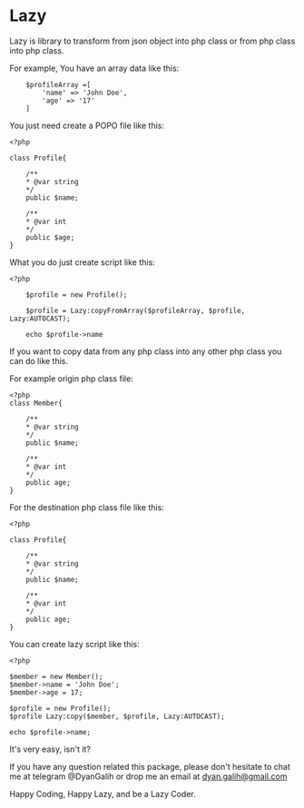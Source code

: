 # Lazy

Lazy is library to transform from json object into php class or from php class into php class. 

For example, You have an array data like this:
````
    $profileArray =[
        'name' => 'John Doe',
        'age' => '17'
    ]
````

You just need create a POPO file like this:
````
<?php

class Profile{

    /**
    * @var string
    */
    public $name;

    /**
    * @var int
    */
    public $age;
}
````

What you do just create script like this:
````
<?php

    $profile = new Profile();

    $profile = Lazy:copyFromArray($profileArray, $profile, Lazy:AUTOCAST);

    echo $profile->name
````

If you want to copy data from any php class into any other php class you can do like this.

For example origin php class file:

````
<?php
class Member{
    
    /**
    * @var string
    */
    public $name;

    /**
    * @var int
    */
    public age;
}
````

For the destination php class file like this:
````
<?php

class Profile{

    /**
    * @var string
    */
    public $name;

    /**
    * @var int
    */
    public age;
}
````

You can create lazy script like this:

````
<?php

$member = new Member();
$member->name = 'John Doe';
$member->age = 17;

$profile = new Profile();
$profile Lazy:copy($member, $profile, Lazy:AUTOCAST);

echo $profile->name;

````

It's very easy, isn't it?

If you have any question related this package, please don't hesitate to chat me at telegram @DyanGalih or drop me an email at dyan.galih@gmail.com

Happy Coding, Happy Lazy, and be a Lazy Coder. 